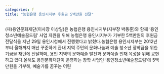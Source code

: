 ```yaml
---
categories: f
title: "농협은행 용인시지부 후원금 5백만원 전달"
---
```

(재)용인문화재단(이사장 이상일)은 농협은행 용인시지부(지부장 박동준)와 함께 ‘용인청소년예술꿈드림’ 사업 지원을 위해 농협은행 용인시지부가 기부한 5백만원의 후원금 전달식을 지난 29일 용인시청에서 진행했다고 밝혔다.농협은행 용인시지부는 2012년부터 올해까지 매년 꾸준하게 관내 지역 주민의 문화나눔과 예술 청소년 장학금을 위한 기금을 재단에 전달하며, 용인 지역의 문화예술 발전과 문화예술 인재 육성을 위해 공헌하고 있다.올해도 용인문화재단이 운영하는 장학 사업인 ‘용인청소년예술꿈드림’에 5백만원을 기부해, 예술가를 꿈꾸는 어린